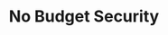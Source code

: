 ---
layout: splash
title: "No Budget Security"
header:
  image: /assets/images/headers/header-image.jpg
  caption: "Photo credit: [**Unsplash**](https://unsplash.com)"
intro:
  - excerpt: 'A blog dedicated to sharing knowledge about information security and technology, focusing on practical approaches and real-world experiences.'
feature_row:
  - title: "Information Security"
    excerpt: "Security Best Practices, Threat Intelligence, Incident Response."
  - title: "Technology"
    excerpt: "Security Tools, Automation, Cloud Security."
  - title: "Cybersecurity"
    excerpt: "Penetration Testing, Vulnerability Assessment, Security Architecture."
permalink: /
--- 